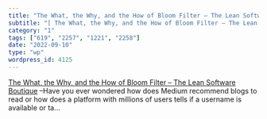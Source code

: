 ```yaml
---
title: "The What, the Why, and the How of Bloom Filter – The Lean Software Boutique"
subtitle: "[ The What, the Why, and the How of Bloom Filter – The Lean Software Boutique]( https://www.ombulabs..."
category: "1"
tags: ["619", "2257", "1221", "2258"]
date: "2022-09-10"
type: "wp"
wordpress_id: 4125
---
```

[ The What, the Why, and the How of Bloom Filter – The Lean Software Boutique]( https://www.ombulabs.com/blog/systemdesign/ruby/bloom-filter-and-what-makes-them-special.html) –Have you ever wondered how does Medium recommend blogs to read or how does a platform with millions of users tells if a username is available or ta…